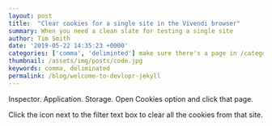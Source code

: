 ```yaml
---
layout: post
title:  "Clear cookies for a single site in the Vivendi browser"
summary: When you need a clean slate for testing a single site
author: Tim Smith
date: '2019-05-22 14:35:23 +0000'
categories: ['comma', 'deliminted'] make sure there's a page in /categories for the category 
thumbnail: /assets/img/posts/code.jpg
keywords: comma, deliminated
permalink: /blog/welcome-to-devlopr-jekyll
---
```


Inspector. Application. Storage. Open Cookies option and click that page.

Click the icon next to the filter text box to clear all the cookies from that site.

